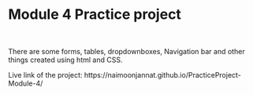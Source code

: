 <h1>Module 4 Practice project</h1>
<br>
<p>
  There are some forms, tables, dropdownboxes, Navigation bar and other things created using html and CSS.
</p>
Live link of the project:  https://naimoonjannat.github.io/PracticeProject-Module-4/
